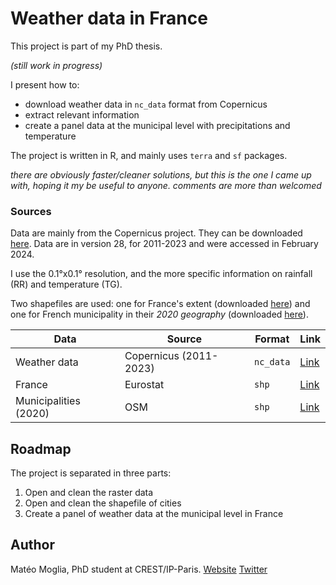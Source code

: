 # Weather data in France

This project is part of my PhD thesis. 

_(still work in progress)_

I present how to:

- download weather data in ``nc_data`` format from Copernicus
- extract relevant information
- create a panel data at the municipal level with precipitations and temperature

The project is written in R, and mainly uses ``terra`` and ``sf`` packages.

_there are obviously faster/cleaner solutions, but this is the one I came up with, hoping it my be useful to anyone. comments are more than welcomed_

### Sources

Data are mainly from the Copernicus project. They can be downloaded [here](https://surfobs.climate.copernicus.eu/dataaccess/access_eobs_chunks.php). Data are in version 28, for 2011-2023 and were accessed in February 2024. 

I use the 0.1°x0.1° resolution, and the more specific information on rainfall (RR) and temperature (TG). 

Two shapefiles are used: one for France's extent (downloaded [here](https://ec.europa.eu/eurostat/fr/web/gisco/geodata/reference-data/administrative-units-statistical-units/nuts)) and one for French municipality in their *2020 geography* (downloaded [here](https://www.data.gouv.fr/fr/datasets/decoupage-administratif-communal-francais-issu-d-openstreetmap/)). 

| Data               | Source             | Format    | Link                                                                                              |
|--------------------|--------------------|-----------|---------------------------------------------------------------------------------------------------|
| Weather data       | Copernicus (2011-2023) | `nc_data` | [Link](https://surfobs.climate.copernicus.eu/dataaccess/access_eobs_chunks.php)                   |
| France             | Eurostat           | `shp`     | [Link](https://ec.europa.eu/eurostat/fr/web/gisco/geodata/reference-data/administrative-units-statistical-units/nuts) |
| Municipalities (2020) | OSM              | `shp`     | [Link](https://www.data.gouv.fr/fr/datasets/decoupage-administratif-communal-francais-issu-d-openstreetmap/) |

## Roadmap

The project is separated in three parts:

1. Open and clean the raster data 
2. Open and clean the shapefile of cities
3. Create a panel of weather data at the municipal level in France



## Author

Matéo Moglia, PhD student at CREST/IP-Paris.
[Website](https://mateomoglia.github.io)
[Twitter](https://twitter.com/MateoMogliaEcon)


